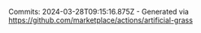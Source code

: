 Commits: 2024-03-28T09:15:16.875Z - Generated via https://github.com/marketplace/actions/artificial-grass
<br>
